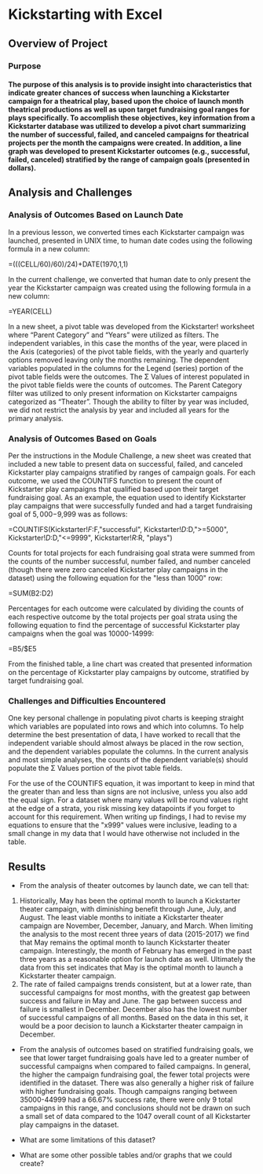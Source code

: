 # Kickstarting with Excel

## Overview of Project

### Purpose

#### The purpose of this analysis is to provide insight into characteristics that indicate greater chances of success when launching a Kickstarter campaign for a theatrical play, based upon the choice of launch month theatrical productions as well as upon target fundraising goal ranges for plays specifically. To accomplish these objectives, key information from a Kickstarter database was utilized to develop a pivot chart summarizing the number of successful, failed, and canceled campaigns for theatrical projects per the month the campaigns were created. In addition, a line graph was developed to present Kickstarter outcomes (e.g., successful, failed, canceled) stratified by the range of campaign goals (presented in dollars).

## Analysis and Challenges

### Analysis of Outcomes Based on Launch Date

In a previous lesson, we converted times each Kickstarter campaign was launched, presented in UNIX time, to human date codes using the following formula in a new column:

=(((CELL/60)/60)/24)+DATE(1970,1,1)

In the current challenge, we converted that human date to only present the year the Kickstarter campaign was created using the following formula in a new column:

=YEAR(CELL)

In a new sheet, a pivot table was developed from the Kickstarter! worksheet where “Parent Category” and “Years” were utilized as filters. The independent variables, in this case the months of the year, were placed in the Axis (categories) of the pivot table fields, with the yearly and quarterly options removed leaving only the months remaining. The dependent variables populated in the columns for the Legend (series) portion of the pivot table fields were the outcomes. The Σ Values of interest populated in the pivot table fields were the counts of outcomes. 
The Parent Category filter was utilized to only present information on Kickstarter campaigns categorized as “Theater”. Though the ability to filter by year was included, we did not restrict the analysis by year and included all years for the primary analysis.

### Analysis of Outcomes Based on Goals

Per the instructions in the Module Challenge, a new sheet was created that included a new table to present data on successful, failed, and canceled Kickstarter play campaigns stratified by ranges of campaign goals. For each outcome, we used the COUNTIFS function to present the count of Kickstarter play campaigns that qualified based upon their target fundraising goal. As an example, the equation used to identify Kickstarter play campaigns that were successfully funded and had a target fundraising goal of $5,000-$9,999 was as follows:

=COUNTIFS(Kickstarter!$F:$F,"successful", Kickstarter!$D:$D,">=5000", Kickstarter!$D:$D,"<=9999", Kickstarter!$R:$R, "plays")

Counts for total projects for each fundraising goal strata were summed from the counts of the number successful, number failed, and number canceled (though there were zero canceled Kickstarter play campaigns in the dataset) using the following equation for the "less than 1000" row:

=SUM(B2:D2)

Percentages for each outcome were calculated by dividing the counts of each respective outcome by the total projects per goal strata using the following equation to find the percentage of successful Kickstarter play campaigns when the goal was 10000-14999:

=B5/$E5

From the finished table, a line chart was created that presented information on the percentage of Kickstarter play campaigns by outcome, stratified by target fundraising goal.

### Challenges and Difficulties Encountered

One key personal challenge in populating pivot charts is keeping straight which variables are populated into rows and which into columns. To help determine the best presentation of data, I have worked to recall that the independent variable should almost always be placed in the row section, and the dependent variables populate the columns. In the current analysis and most simple analyses, the counts of the dependent variable(s) should populate the Σ Values portion of the pivot table fields.

For the use of the COUNTIFS equation, it was important to keep in mind that the greater than and less than signs are not inclusive, unless you also add the equal sign. For a dataset where many values will be round values right at the edge of a strata, you risk missing key datapoints if you forget to account for this requirement. When writing up findings, I had to revise my equations to ensure that the "x999" values were inclusive, leading to a small change in my data that I would have otherwise not included in the table.

## Results

- From the analysis of theater outcomes by launch date, we can tell that: 
1) Historically, May has been the optimal month to launch a Kickstarter theater campaign, with diminishing benefit through June, July, and August. The least viable months to initiate a Kickstarter theater campaign are November, December, January, and March. When limiting the analysis to the most recent three years of data (2015-2017) we find that May remains the optimal month to launch  Kickstarter theater campaign. Interestingly, the month of February has emerged in the past three years as a reasonable option for launch date as well. Ultimately the data from this set indicates that May is the optimal month to launch a Kickstarter theater campaign.
2) The rate of failed campaigns trends consistent, but at a lower rate, than successful campaigns for most months, with the greatest gap between success and failure in May and June. The gap between success and failure is smallest in December. December also has the lowest number of successful campaigns of all months. Based on the data in this set, it would be a poor decision to launch a Kickstarter theater campaign in December.

- From the analysis of outcomes based on stratified fundraising goals, we see that lower target fundraising goals have led to a greater number of successful campaigns when compared to failed campaigns. In general, the higher the campaign fundraising goal, the fewer total projects were identified in the dataset. There was also generally a higher risk of failure with higher fundraising goals. Though campaigns ranging between 35000-44999 had a 66.67% success rate, there were only 9 total campaigns in this range, and conclusions should not be drawn on such a small set of data compared to the 1047 overall count of all Kickstarter play campaigns in the dataset.

- What are some limitations of this dataset?

- What are some other possible tables and/or graphs that we could create?
